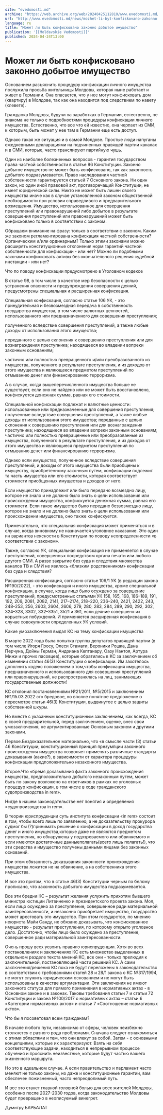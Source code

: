 ```yaml
---
site: "evedomosti.md"
archive: "https://web.archive.org/web/20240425112810/www.evedomosti.md/news/mozhet-li-byt-konfiskovano-zakonno-dobytoe-imushestvo"
url: "http://www.evedomosti.md/news/mozhet-li-byt-konfiskovano-zakonno-dobytoe-imushestvo"
language: ru
title: "Может ли быть конфисковано законно добытое имущество"
publication: '[[Moldavskie Vedomosti]]'
published: 2024-04-24T13:00
---
```


# Может ли быть конфисковано законно добытое имущество

Основанием разъяснить процедуру конфискации личного имущества послужила просьба жительницы Молдовы, которая ныне работает и живет в Германии. Она опасается, что у нее могут конфисковать дом (квартиру) в Молдове, так как она находится под следствием по навету (клевете).

Гражданка Молдовы, будучи на заработках в Германии, естественно, не знакома не только с подробностями процедуры конфискации личного имущества. Естественно, что все что ей известно, она черпает из СМИ, к которым, быть может у нее там в Германии еще есть доступ.

Однако такая же ситуация и в самой Молдове. Простые люди напуганы ежедневными декларациями на подчиненных правящей партии каналах и в СМИ, которые, часто транслируют партийную чушь.

Один из наиболее болезненных вопросов - гарантия государством права частной собственности в статье 86 Конституции. Законно добытое имущество не может быть конфисковано, так как законность добытого подразумевается. Право наследования частной собственности гарантируется статьей 7 Основного закона. Ни один закон, но один иной правовой акт, противоречащий Конституции, не имеет юридической силы. Никто не может быть лишен своего имущества иначе как в случае установленной законом общественной необходимости при условии справедливого и предварительного возмещения. Имущество, использованное для совершения преступлений или правонарушений либо добытое в результате совершения преступлений или правонарушений может быть конфисковано только в соответствии с законом.

Обращаем внимание на фразу: только в соответствии с законом. Каким же законом регламентирована конфискация частной собственности? Органическим и/или ординарным? Только этими законами можно расширять конституционные отклонения норм гарантий частной собственности для конфискации - или нет? Можно ли подобными законами конфисковать активы без окончательного решения судебной инстанции - или нет?

Что по поводу конфискации предусмотрено в Уголовном кодексе

В статье 98, в том числе в качестве мер безопасности с целью устранения опасности и предупреждения совершения деяний, предусмотрены специальная и расширенная конфискация.

Специальная конфискация, согласно статье 106 УК, - это принудительная и безвозмездная передача в собственность государства имущества, в том числе валютных ценностей, использованного или предназначенного для совершения преступления;

полученного вследствие совершения преступлений, а также любые доходы от использования этого имущества;

переданного с целью склонения к совершению преступления или для вознаграждения преступника; находящееся во владении вопреки законным основаниям;

частично или полностью превращенного и/или преобразованного из имущества, полученного в результате преступления, и из доходов от этого имущества и являющееся предметом преступлений по отмыванию денег или финансированию терроризма.

А в случае, когда вышеперечисленного имущества больше не существует, если оно не найдено или не может быть восстановлено, конфискуется денежная сумма, равная его стоимости.

Специальной конфискации подлежат и валютные ценности: использованные или предназначенные для совершения преступления; полученные вследствие совершения преступлений, а также любые доходы от использования этого имущества; переданные с целью склонения к совершению преступления или для вознаграждения преступника; находящиеся во владении вопреки законным основаниям; частично или полностью превращенные или преобразованные из имущества, полученного в результате преступления, и из доходов от этого имущества и являющиеся предметом преступлений по отмыванию денег или финансированию терроризма.

Однако если имущество, полученное вследствие совершения преступлений, и доходы от этого имущества были приобщены к имуществу, приобретенному законным путем, конфискации подлежит та часть имущества или его стоимости, которая соответствует стоимости приобщенных имущества и доходов от него.

Если имущество принадлежит или было передано возмездно лицу, которое не знало и не должно было знать о цели использования или происхождении имущества, конфискуется денежная сумма, равная его стоимости. Если такое имущество было передано безвозмездно лицу, которое не знало и не должно было знать о цели использования или происхождении имущества, оно также конфискуется.

Примечательно, что специальная конфискация может применяться и в случае, когда виновному не назначается уголовное наказание. Это один ин вариантов неясности в Конституции по поводу неопределенности «в соответствии с законом».

Также, согласно УК, специальная конфискация не применяется в случае преступлений, совершенных посредством органа печати или любого другого СМИ. А разве закрытие без суда и следствия множества каналов ТВ и СМИ не явилось «близким родственником» конфискации без суда и следствия?

Расширенная конфискация, согласно статье 106/1 УК (в редакции закона №190/2022), - это конфискация и иного имущества, кроме специальной конфискации, в случае, когда лицо было осуждено за совершение преступлений, предусмотренных статьями УК 158, 165, 168, 186–189, 191, 192, 206, 2081, 2082, 2141, 217–2174, 218–220, 236–240, 2421, 2422, 243, 248–253, 256, 2603, 2604, 2606, 279, 280, 283, 284, 289, 290, 292, 302, 324–328, 3302, 332–3351, 3521 и 361, если деяние совершено из корыстных побуждений. И применяется расширенная конфискация в случае совокупности определенных УК условий.

Какие умозаключения выдал КС на тему конфискации имущества

В марте 2022 года была попытка группы депутатов правящей партии (в том числе Игоря Гросу, Олеси Стамати, Вероники Рошка, Дана Перчуна, Дойны Герман, Андриана Кептанару, Оазу Нантоя, Артура Мижи и прочих пасовцев), которые обратились в КС за заключением об изменении статьи 46(3) Конституции о конфискации. Им захотелось дополнить кодекс положением о том,чтобы конфискация имущества, предназначенного и использованного для совершения преступлений или правонарушений, не распространялась на лиц, занимающих государственные должности!

КС отклонил постановлениями №21/2011, №5/2015 и заключением №1/15.03.2022 это бредовое, но вполне понятное предложение о пересмотре статьи 46(3) Конституции, выдвинутое с целью защиты собственной шкуры.

Но вместе с указанным конституционным заключением, как всегда, КС в своей предварительной, перед заключением, оценке, внес свои умозаключения, не аргументированные Основным законом и другими законами.

Первое.Бездоказательное материально, что «в смысле части (3) статьи 46 Конституции, конституционный принцип презумпции законного происхождения имущества позволяет применять различные стандарты доказывания (какие?), в зависимости от характера процедуры конфискации предположительно незаконного имущества.

Второе.Что «бремя доказывания факта законного происхождения имущества, предположительно добытого незаконным путем, может быть по закону возложено на ответчиков в рамках не уголовных процедур конфискации, в том числе в ходе гражданского судопроизводства in rem».

Нигде в нашем законодательстве нет понятия и определения «судопроизводства in rem».

В теории юриспруденции суть института конфискации «in rem» состоит в том, чтобы всего лишь по заявлению, а не доказательству прокурора судмог бы (?)принимать решение о конфискации в доход государства денег и иного имущества,которые даже не являются предметом преступления, но обнаружены у подозреваемого или обвиняемого и  если имеются достаточные данныеполагать(всего лишь полагать!), что эти средства и имущество получены данными лицами без законных оснований.

При этом обязанность доказывания законности происхождения имущества ложится не на обвинение, а на собственника этого имущества.

И все это притом, что в статье 46(3) Конституции черным по белому прописано, что законность добытого имущества подразумевается.

Все эти бредни КС – результат желания услужить прихотям бывшего министра юстиции Литвиненко и президентского проекта закона. Мол, если лицо осуждено за преступление, совершенное ради материальной заинтересованности, и незаконно приобретает имущество, государство может арестовать это имущество. При этом государство, по мнению неюриста Майи Санду, не обязано доказывать, что конфискованное имущество - результат преступления, по которому открыто уголовное дело. Достаточно, чтобы лицо было осуждено за преступление, совершенное ради материальной заинтересованности.

Очень прошу всех усвоить правило юриспруденции. Хотя во всех постановлениях и заключениях КС есть множество выделенных в отдельном разделе текста мнений КС, все они - только прелюдия к заключительной, постановляющей части решений КС. А сами заключения/решения КС пока не будут переложены в законодательство в соответствии с требованиями статей 28 и 28/1 закона о КС №317/1994, не могут служить юридическим основанием и не могут быть использованы в качестве аргументации. Эти заключения не имеют законного статуса для прямого применения в нормативных актах - в Основном законе и в законах. Таковы требования статьи 7 и статьи 72 Конституции и закона №100/2017 о нормативных актах – статьи 6 «Категории нормативных актов» и статьи 7 «Соотношение нормативных актов».

Что бы я посоветовал всем гражданам?

В начале любого пути, независимо от сферы, человек неизбежно столкнется с разного рода проблемами. Сначала следует ознакомиться с этими областями и тем, что они влекут за собой. Затем - с основными концепциями, которые их характеризуют. Взять на себя соответствующие задачи, находиться в непрерывном процессе обучения и прояснить неизвестные, которые будут частью вашего жизненного маршрута.

Но это в идеальном случае. А если правительство и парламент часто меняют не только законы, но даже и конституционные гарантии, вам обеспечен пожизненный, часто непреодолимый путь.

И все это станет главной головной болью для всех жителей Молдовы, особенно после 2027-2030 годов, когда законодательство Молдовы будет превращено в неописуемый винегрет.

Думитру БАРБАЛАТ